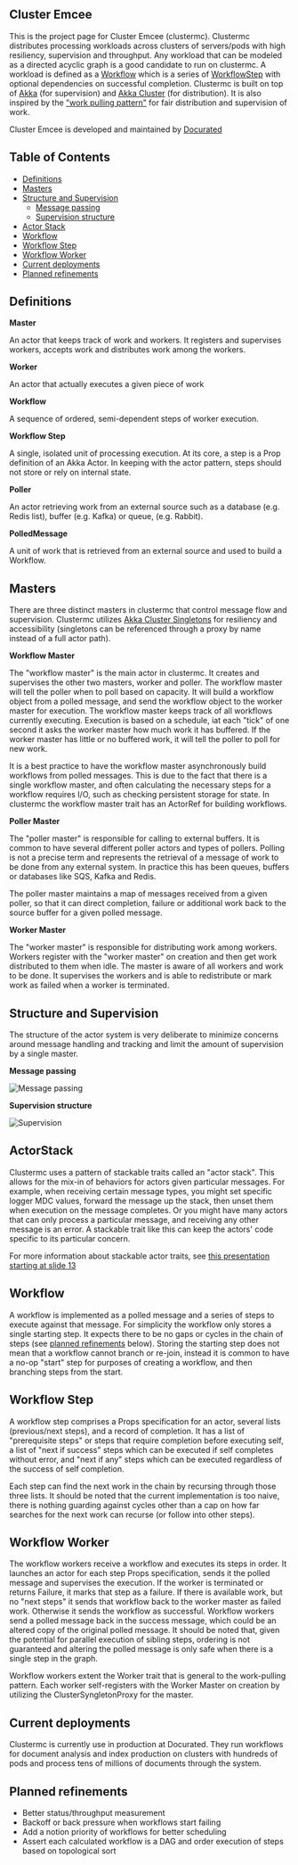 

Cluster Emcee
-------------
This is the project page for Cluster Emcee (clustermc). Clustermc distributes processing workloads across clusters of servers/pods with high resiliency, supervision and throughput. Any workload that can be modeled as a directed acyclic graph is a good candidate to run on clustermc. A workload is defined as a [Workflow](#workflow) which is a series of [WorkflowStep](#workflowstep) with optional dependencies on successful completion. Clustermc is built on top of [Akka](http://akka.io/) (for supervision) and [Akka Cluster](http://doc.akka.io/docs/akka/current/scala/common/cluster.html) (for distribution). It is also inspired by the ["work pulling pattern"](http://www.michaelpollmeier.com/akka-work-pulling-pattern) for fair distribution and supervision of work.

Cluster Emcee is developed and maintained by [Docurated](http://www.docurated.com/)

Table of Contents
-------------
  * [Definitions](#definitions)
  * [Masters](#masters)
  * [Structure and Supervision](#structure-and-supervision)
    * [Message passing](#message-passing)
    * [Supervision structure](#supervision-structure)
  * [Actor Stack](#actor-stack)
  * [Workflow](#workflow)
  * [Workflow Step](#workflow-step)
  * [Workflow Worker](#workflow-worker)
  * [Current deployments](#current-deployments)
  * [Planned refinements](#planned-refinements)

Definitions
-------------
**Master**

An actor that keeps track of work and workers. It registers and supervises workers, accepts work and distributes work among the workers.

**Worker**

An actor that actually executes a given piece of work

**Workflow**

A sequence of ordered, semi-dependent steps of worker execution.

**Workflow Step**

A single, isolated unit of processing execution. At its core, a step is a Prop definition of an Akka Actor. In keeping with the actor pattern, steps should not store or rely on internal state.

**Poller**

An actor retrieving work from an external source such as a database (e.g. Redis list), buffer (e.g. Kafka) or queue, (e.g. Rabbit).

**PolledMessage**

A unit of work that is retrieved from an external source and used to build a Workflow.

Masters
-----------
There are three distinct masters in clustermc that control message flow and supervision. Clustermc utilizes [Akka Cluster Singletons](http://doc.akka.io/docs/akka/current/scala/guide/modules.html#cluster-singleton) for resiliency and accessibility (singletons can be referenced through a proxy by name instead of a full actor path).

**Workflow Master**

The "workflow master" is the main actor in clustermc. It creates and supervises the other two masters, worker and poller. The workflow master will tell the poller when to poll based on capacity. It will build a workflow object from a polled message, and send the workflow object to the worker master for execution. The workflow master keeps track of all workflows currently executing. Execution is based on a schedule, iat each "tick" of one second it asks the worker master how much work it has buffered. If the worker master has little or no buffered work, it will tell the poller to poll for new work.

It is a best practice to have the workflow master asynchronously build workflows from polled messages. This is due to the fact that there is a single workflow master, and often calculating the necessary steps for a workflow requires I/O, such as checking persistent storage for state. In clustermc the workflow master trait has an ActorRef for building workflows.

**Poller Master**

The "poller master" is responsible for calling to external buffers. It is common to have several different poller actors and types of pollers. Polling is not a precise term and represents the retrieval of a message of work to be done from any external system. In practice this has been queues, buffers or databases like SQS, Kafka and Redis.

The poller master maintains a map of messages received from a given poller, so that it can direct completion, failure or additional work back to the source buffer for a given polled message.

**Worker Master**

The "worker master" is responsible for distributing work among workers. Workers register with the "worker master" on creation and then get work distributed to them when idle. The master is aware of all workers and work to be done. It supervises the workers and is able to redistribute or mark work as failed when a worker is terminated.

Structure and Supervision
-----------
The structure of the actor system is very deliberate to minimize concerns around message handling and tracking and limit the amount of supervision by a single master. 

**Message passing**

![Message passing](/images/message_passing.png)

**Supervision structure**

![Supervision](/images/supervision.png)

ActorStack
-----------
Clustermc uses a pattern of stackable traits called an "actor stack". This allows for the mix-in of behaviors for actors given particular messages. For example, when receiving certain message types, you might set specific logger MDC values, forward the message up the stack, then unset them when execution on the message completes. Or you might have many actors that can only process a particular message, and receiving any other message is an error. A stackable trait like this can keep the actors' code specific to its particular concern.

For more information about stackable actor traits, see [this presentation starting at slide 13](https://www.slideshare.net/EvanChan2/akka-inproductionpnw-scala2013)

Workflow
-----------
A workflow is implemented as a polled message and a series of steps to execute against that message. For simplicity the workflow only stores a single starting step. It expects there to be no gaps or cycles in the chain of steps (see [planned refinements](#planned-refinements) below). Storing the starting step does not mean that a workflow cannot branch or re-join, instead it is common to have a no-op "start" step for purposes of creating a workflow, and then branching steps from the start.

Workflow Step
-----------
A workflow step comprises a Props specification for an actor, several lists (previous/next steps), and a record of completion. It has a list of "prerequisite steps" or steps that require completion before executing self, a list of "next if success" steps which can be executed if self completes without error, and "next if any" steps which can be executed regardless of the success of self completion.

Each step can find the next work in the chain by recursing through those three lists. It should be noted that the current implementation is too naive, there is nothing guarding against cycles other than a cap on how far searches for the next work can recurse (or follow into other steps).

Workflow Worker
-----------
The workflow workers receive a workflow and executes its steps in order. It launches an actor for each step Props specification, sends it the polled message and supervises the execution. If the worker is terminated or returns Failure, it marks that step as a failure. If there is available work, but no "next steps" it sends that workflow back to the worker master as failed work. Otherwise it sends the workflow as successful. Workflow workers send a polled message back in the success message, which could be an altered copy of the original polled message. It should be noted that, given the potential for parallel execution of sibling steps, ordering is not guaranteed and altering the polled message is only safe when there is a single step in the graph.

Workflow workers extent the Worker trait that is general to the work-pulling pattern. Each worker self-registers with the Worker Master on creation by utilizing the ClusterSyngletonProxy for the master.

Current deployments
-----------
Clustermc is currently use in production at Docurated. They run workflows for document analysis and index production on clusters with hundreds of pods and process tens of millions of documents through the system.

Planned refinements
-----------
* Better status/throughput measurement
* Backoff or back pressure when workflows start failing
* Add a notion priority of workflows for better scheduling
* Assert each calculated workflow is a DAG and order execution of steps based on topological sort




